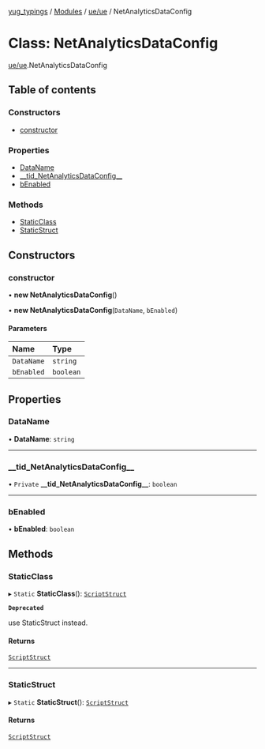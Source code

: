 [yug_typings](../README.md) / [Modules](../modules.md) / [ue/ue](../modules/ue_ue.md) / NetAnalyticsDataConfig

# Class: NetAnalyticsDataConfig

[ue/ue](../modules/ue_ue.md).NetAnalyticsDataConfig

## Table of contents

### Constructors

- [constructor](ue_ue.NetAnalyticsDataConfig.md#constructor)

### Properties

- [DataName](ue_ue.NetAnalyticsDataConfig.md#dataname)
- [\_\_tid\_NetAnalyticsDataConfig\_\_](ue_ue.NetAnalyticsDataConfig.md#__tid_netanalyticsdataconfig__)
- [bEnabled](ue_ue.NetAnalyticsDataConfig.md#benabled)

### Methods

- [StaticClass](ue_ue.NetAnalyticsDataConfig.md#staticclass)
- [StaticStruct](ue_ue.NetAnalyticsDataConfig.md#staticstruct)

## Constructors

### constructor

• **new NetAnalyticsDataConfig**()

• **new NetAnalyticsDataConfig**(`DataName`, `bEnabled`)

#### Parameters

| Name | Type |
| :------ | :------ |
| `DataName` | `string` |
| `bEnabled` | `boolean` |

## Properties

### DataName

• **DataName**: `string`

___

### \_\_tid\_NetAnalyticsDataConfig\_\_

• `Private` **\_\_tid\_NetAnalyticsDataConfig\_\_**: `boolean`

___

### bEnabled

• **bEnabled**: `boolean`

## Methods

### StaticClass

▸ `Static` **StaticClass**(): [`ScriptStruct`](ue_ue.ScriptStruct.md)

**`Deprecated`**

use StaticStruct instead.

#### Returns

[`ScriptStruct`](ue_ue.ScriptStruct.md)

___

### StaticStruct

▸ `Static` **StaticStruct**(): [`ScriptStruct`](ue_ue.ScriptStruct.md)

#### Returns

[`ScriptStruct`](ue_ue.ScriptStruct.md)
